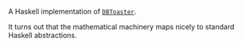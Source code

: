 A Haskell implementation of [`DBToaster`](http://www.dbtoaster.org/papers/2013-ring-report.pdf).

It turns out that the mathematical machinery maps nicely to standard Haskell abstractions.

